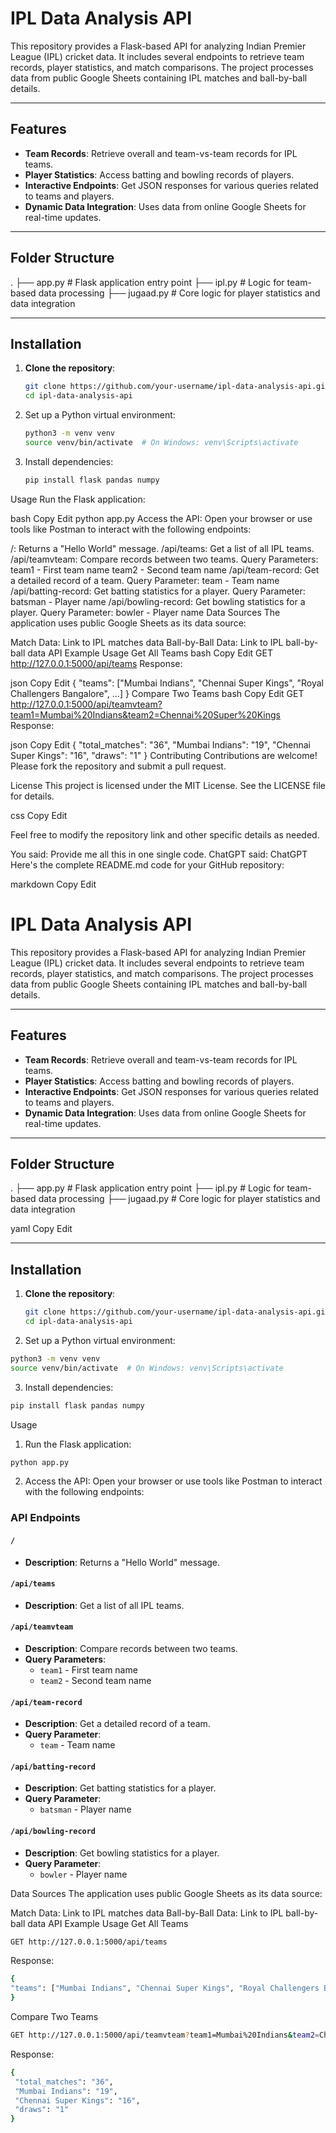 # IPL Data Analysis API

This repository provides a Flask-based API for analyzing Indian Premier League (IPL) cricket data. It includes several endpoints to retrieve team records, player statistics, and match comparisons. The project processes data from public Google Sheets containing IPL matches and ball-by-ball details.

---

## Features
- **Team Records**: Retrieve overall and team-vs-team records for IPL teams.
- **Player Statistics**: Access batting and bowling records of players.
- **Interactive Endpoints**: Get JSON responses for various queries related to teams and players.
- **Dynamic Data Integration**: Uses data from online Google Sheets for real-time updates.

---

## Folder Structure
. ├── app.py # Flask application entry point ├── ipl.py # Logic for team-based data processing ├── jugaad.py # Core logic for player statistics and data integration


---

## Installation
1. **Clone the repository**:
   ```bash
   git clone https://github.com/your-username/ipl-data-analysis-api.git
   cd ipl-data-analysis-api
   ```
2. Set up a Python virtual environment:
    ```bash
    python3 -m venv venv
    source venv/bin/activate  # On Windows: venv\Scripts\activate
    ```
3. Install dependencies:
    ```bash
    pip install flask pandas numpy
    ```
Usage
Run the Flask application:

bash
Copy
Edit
python app.py
Access the API: Open your browser or use tools like Postman to interact with the following endpoints:

/: Returns a "Hello World" message.
/api/teams: Get a list of all IPL teams.
/api/teamvteam: Compare records between two teams.
Query Parameters:
team1 - First team name
team2 - Second team name
/api/team-record: Get a detailed record of a team.
Query Parameter:
team - Team name
/api/batting-record: Get batting statistics for a player.
Query Parameter:
batsman - Player name
/api/bowling-record: Get bowling statistics for a player.
Query Parameter:
bowler - Player name
Data Sources
The application uses public Google Sheets as its data source:

Match Data: Link to IPL matches data
Ball-by-Ball Data: Link to IPL ball-by-ball data
API Example Usage
Get All Teams
bash
Copy
Edit
GET http://127.0.0.1:5000/api/teams
Response:

json
Copy
Edit
{
  "teams": ["Mumbai Indians", "Chennai Super Kings", "Royal Challengers Bangalore", ...]
}
Compare Two Teams
bash
Copy
Edit
GET http://127.0.0.1:5000/api/teamvteam?team1=Mumbai%20Indians&team2=Chennai%20Super%20Kings
Response:

json
Copy
Edit
{
  "total_matches": "36",
  "Mumbai Indians": "19",
  "Chennai Super Kings": "16",
  "draws": "1"
}
Contributing
Contributions are welcome! Please fork the repository and submit a pull request.

License
This project is licensed under the MIT License. See the LICENSE file for details.

css
Copy
Edit

Feel free to modify the repository link and other specific details as needed.






You said:
Provide me all this in one single code.
ChatGPT said:
ChatGPT
Here's the complete README.md code for your GitHub repository:

markdown
Copy
Edit
# IPL Data Analysis API

This repository provides a Flask-based API for analyzing Indian Premier League (IPL) cricket data. It includes several endpoints to retrieve team records, player statistics, and match comparisons. The project processes data from public Google Sheets containing IPL matches and ball-by-ball details.

---

## Features
- **Team Records**: Retrieve overall and team-vs-team records for IPL teams.
- **Player Statistics**: Access batting and bowling records of players.
- **Interactive Endpoints**: Get JSON responses for various queries related to teams and players.
- **Dynamic Data Integration**: Uses data from online Google Sheets for real-time updates.

---

## Folder Structure
. ├── app.py # Flask application entry point ├── ipl.py # Logic for team-based data processing ├── jugaad.py # Core logic for player statistics and data integration

yaml
Copy
Edit

---

## Installation
1. **Clone the repository**:
   ```bash
   git clone https://github.com/your-username/ipl-data-analysis-api.git
   cd ipl-data-analysis-api
   ```
2. Set up a Python virtual environment:

```bash
python3 -m venv venv
source venv/bin/activate  # On Windows: venv\Scripts\activate
```
3. Install dependencies:
 ```bash
pip install flask pandas numpy
```

Usage

1. Run the Flask application:

 ```bash
python app.py
```

2. Access the API: Open your browser or use tools like Postman to interact with the following endpoints:

### API Endpoints

#### `/`
- **Description**: Returns a "Hello World" message.

#### `/api/teams`
- **Description**: Get a list of all IPL teams.

#### `/api/teamvteam`
- **Description**: Compare records between two teams.
- **Query Parameters**:
  - `team1` - First team name
  - `team2` - Second team name

#### `/api/team-record`
- **Description**: Get a detailed record of a team.
- **Query Parameter**:
  - `team` - Team name

#### `/api/batting-record`
- **Description**: Get batting statistics for a player.
- **Query Parameter**:
  - `batsman` - Player name

#### `/api/bowling-record`
- **Description**: Get bowling statistics for a player.
- **Query Parameter**:
  - `bowler` - Player name

Data Sources
The application uses public Google Sheets as its data source:

Match Data: Link to IPL matches data
Ball-by-Ball Data: Link to IPL ball-by-ball data
API Example Usage
Get All Teams
 ```bash
GET http://127.0.0.1:5000/api/teams
 ```
Response:
  ```bash
{
  "teams": ["Mumbai Indians", "Chennai Super Kings", "Royal Challengers Bangalore", ...]
}
 ```
Compare Two Teams
 ```bash
GET http://127.0.0.1:5000/api/teamvteam?team1=Mumbai%20Indians&team2=Chennai%20Super%20Kings
 ```
Response:
 ```bash
{
  "total_matches": "36",
  "Mumbai Indians": "19",
  "Chennai Super Kings": "16",
  "draws": "1"
}
```